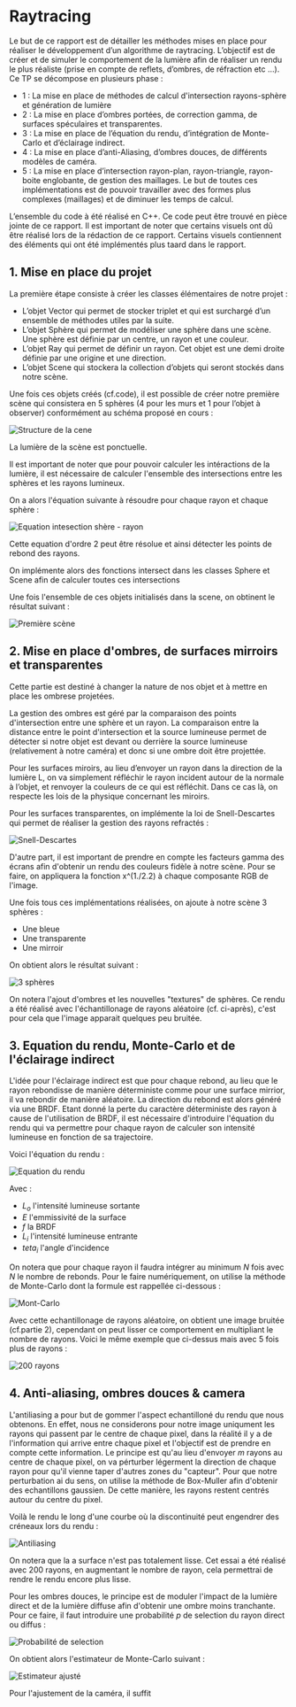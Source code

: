 # Raytracing

Le but de ce rapport est de détailler les méthodes mises en place pour réaliser le développement d’un algorithme de raytracing. L’objectif est de créer et de simuler le comportement de la lumière afin de réaliser un rendu le plus réaliste (prise en compte de reflets, d’ombres, de réfraction etc …). Ce TP se décompose en plusieurs phase :

- 1 : La mise en place de méthodes de calcul d'intersection rayons-sphère et génération de lumière
- 2 : La mise en place d’ombres portées, de correction gamma, de surfaces spéculaires et transparentes.
- 3 : La mise en place de l’équation du rendu, d’intégration de Monte-Carlo et d’éclairage indirect.
- 4 : La mise en place d’anti-Aliasing, d’ombres douces, de différents modèles de caméra.
- 5 : La mise en place d’intersection rayon-plan, rayon-triangle, rayon-boite englobante, de gestion des maillages. Le but de toutes ces implémentations est de pouvoir travailler avec des formes plus complexes (maillages) et de diminuer les temps de calcul.

L’ensemble du code à été réalisé en C++. Ce code peut être trouvé en pièce jointe de ce rapport. Il est important de noter que certains visuels ont dû être réalisé lors de la rédaction de ce rapport. Certains visuels contiennent des éléments qui ont été implémentés plus taard dans le rapport.

## 1. Mise en place du projet

La première étape consiste à créer les classes élémentaires de notre projet :

- L’objet Vector qui permet de stocker triplet et qui est surchargé d’un ensemble de méthodes utiles par la suite.
- L’objet Sphère qui permet de modéliser une sphère dans une scène. Une sphère est définie par un centre, un rayon et une couleur.
- L’objet Ray qui permet de définir un rayon. Cet objet est une demi droite définie par une origine et une direction.
- L’objet Scene qui stockera la collection d’objets qui seront stockés dans notre scène.

Une fois ces objets créés (cf.code), il est possible de créer notre première scène qui consistera en 5 sphères (4 pour les murs et 1 pour l’objet à observer) conformément au schéma proposé en cours :

![Structure de la cene](images/scene_structure.png)

La lumière de la scène est ponctuelle.

Il est important de noter que pour pouvoir calculer les intéractions de la lumière, il est nécessaire de calculer l'ensemble des intersections entre les sphères et les rayons lumineux.

On a alors l'équation suivante à résoudre pour chaque rayon et chaque sphère :

![Equation intesection shère - rayon](images/intersect_sph_ray.png)

Cette equation d'ordre 2 peut être résolue et ainsi détecter les points de rebond des rayons.

On implémente alors des fonctions intersect dans les classes Sphere et Scene afin de calculer toutes ces intersections

Une fois l'ensemble de ces objets initialisés dans la scene, on obtinent le résultat suivant :

![Première scène](images/first_scene.png)

## 2. Mise en place d'ombres, de surfaces mirroirs et transparentes

Cette partie est destiné à changer la nature de nos objet et à mettre en place les ombrese projetées.

La gestion des ombres est géré par la comparaison des points d'intersection entre une sphère et un rayon. La comparaison entre la distance entre le point d'intersection et la source lumineuse permet de détecter si notre objet est devant ou derrière la source lumineuse (relativement à notre caméra) et donc si une ombre doit être projettée.

Pour les surfaces miroirs, au lieu d’envoyer un rayon dans la direction de la lumière L, on va simplement réfléchir le rayon incident autour de la normale à l’objet, et renvoyer la couleurs de ce qui est réfléchit. Dans ce cas là, on respecte les lois de la physique concernant les miroirs.

Pour les surfaces transparentes, on implémente la loi de Snell-Descartes qui permet de réaliser la gestion des rayons refractés :

![Snell-Descartes](images/snell-descartes.png)

D'autre part, il est important de prendre en compte les facteurs gamma des écrans afin d'obtenir un rendu des couleurs fidèle à notre scène. Pour se faire, on appliquera la fonction x^(1./2.2) à chaque composante RGB de l'image.

Une fois tous ces implémentations réalisées, on ajoute à notre scène 3 sphères :

- Une bleue
- Une transparente
- Une mirroir

On obtient alors le résultat suivant :

![3 sphères](images/3_spheres.png)

On notera l'ajout d'ombres et les nouvelles "textures" de sphères. Ce rendu a été réalisé avec l'échantillonage de rayons aléatoire (cf. ci-après), c'est pour cela que l'image apparait quelques peu bruitée.

## 3. Equation du rendu, Monte-Carlo et de l'éclairage indirect

L'idée pour l'éclairage indirect est que pour chaque rebond, au lieu que le rayon rebondisse de manière déterministe comme pour une surface mirrior, il va rebondir de manière aléatoire. La direction du rebond est alors généré via une BRDF. Etant donné la perte du caractère déterministe des rayon à cause de l'utilisation de BRDF, il est nécessaire d'introduire l'équation du rendu qui va permettre pour chaque rayon de calculer son intensité lumineuse en fonction de sa trajectoire.

Voici l'équation du rendu :

![Equation du rendu](images/eq_rendu.png)

Avec :

- $L_{o}$ l'intensité lumineuse sortante
- $E$ l'emmissivité de la surface
- $f$ la BRDF
- $L_{i}$ l'intensité lumineuse entrante
- $teta_{i}$ l'angle d'incidence

On notera que pour chaque rayon il faudra intégrer au minimum $N$ fois avec $N$ le nombre de rebonds. Pour le faire numériquement, on utilise la méthode de Monte-Carlo dont la formule est rappellée ci-dessous :

![Mont-Carlo](images/eq_MC.png)

Avec cette echantillonage de rayons aléatoire, on obtient une image bruitée (cf.partie 2), cependant on peut lisser ce comportement en multipliant le nombre de rayons. Voici le même exemple que ci-dessus mais avec 5 fois plus de rayons :

![200 rayons](images/img_200_rays.png)

## 4. Anti-aliasing, ombres douces & camera

L'antiliasing a pour but de gommer l'aspect echantilloné du rendu que nous obtenons. En effet, nous ne considerons pour notre image uniqument les rayons qui passent par le centre de chaque pixel, dans la réalité il y a de l'information qui arrive entre chaque pixel et l'objectif est de prendre en compte cette information. Le principe est qu'au lieu d'envoyer $m$ rayons au centre de chaque pixel, on va pérturber légerment la direction de chaque rayon pour qu'il vienne taper d'autres zones du "capteur". Pour que notre perturbation ai du sens, on utilise la méthode de Box-Muller afin d'obtenir des echantillons gaussien. De cette manière, les rayons restent centrés autour du centre du pixel.

Voilà le rendu le long d'une courbe où la discontinuité peut engendrer des créneaux lors du rendu :

![Antiliasing](images/antiliasing.png)

On notera que la a surface n'est pas totalement lisse. Cet essai a été réalisé avec 200 rayons, en augmentant le nombre de rayon, cela permettrai de rendre le rendu encore plus lisse.

Pour les ombres douces, le principe est de moduler l'impact de la lumière direct et de la lumière diffuse afin d'obtenir une ombre moins tranchante. Pour ce faire, il faut introduire une probabilité $p$ de selection du rayon direct ou diffus :

![Probabilité de selection](images/proba.png)

On obtient alors l'estimateur de Monte-Carlo suivant :

![Estimateur ajusté](images/estimateur.png)

Pour l'ajustement de la caméra, il suffit
